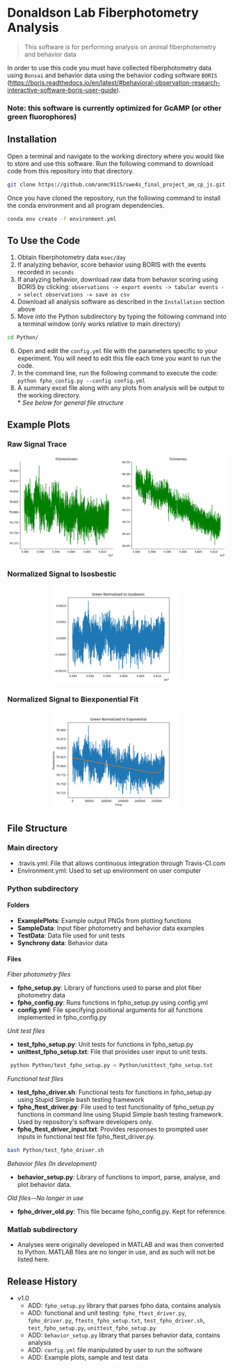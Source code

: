 # Donaldson Lab Fiberphotometry Analysis
> This software is for performing analysis on animal fiberphotemetry and behavior data 

In order to use this code you must have collected fiberphotometry data using `Bonsai` and behavior data using the behavior coding software `BORIS` (https://boris.readthedocs.io/en/latest/#behavioral-observation-research-interactive-software-boris-user-guide). 

### Note: this software is currently optimized for GcAMP (or other green fluorophores)


## Installation

Open a terminal and navigate to the working directory where you would like to store and use this software. Run the following command to download code from this repository into that directory. 

```sh
git clone https://github.com/anmc9115/swe4s_final_project_am_cp_js.git
```
Once you have cloned the repository, run the following command to install the conda environment and all program dependencies.
```sh
conda env create -f environment.yml
```

## To Use the Code
1. Obtain fiberphotometry data `msec/day`
2. If analyzing behavior, score behavior using BORIS with the events recorded in `seconds`
3. If analyzing behavior, download raw data from behavior scoring using BORIS by clicking: `observations -> export events -> tabular events -> select observations -> save as csv`
4. Download all analysis software as described in the `Installation` section above
5. Move into the Python subdirectory by typing the following command into a terminal window (only works relative to main directory)
```sh
cd Python/
```
6. Open and edit the `config.yml` file with the parameters specific to your experiment. You will need to edit this file each time you want to run the code.
7. In the command line, run the following command to execute the code:
      `python fpho_config.py --config config.yml`
8. A summary excel file along with any plots from analysis will be output to the working directory.   
\* *See below for general file structure*

## Example Plots
### Raw Signal Trace
<center><img src="Python/ExamplePlots/Ex_RawSig.png" width="600"/></center>

### Normalized Signal to Isosbestic
<center><img src="Python/ExamplePlots/Ex_NormIso.png" width="300"/></center>

### Normalized Signal to Biexponential Fit
<center><img src="Python/ExamplePlots/Ex_NormExp.png" width="300"/></center>

## File Structure

### Main directory
* .travis.yml: File that allows continuous integration through Travis-CI.com   
* Environment.yml: Used to set up environment on user computer  

### Python subdirectory
#### Folders
* **ExamplePlots**: Example output PNGs from plotting functions
* **SampleData**: Input fiber photometry and behavior data examples
* **TestData**: Data file used for unit tests
* **Synchrony data**: Behavior data

#### Files

*Fiber photometry files*
* **fpho_setup.py**: Library of functions used to parse and plot fiber photometry data
* **fpho_config.py**: Runs functions in fpho_setup.py using config.yml
* **config.yml**: File specifying positional arguments for all functions implemented in fpho_config.py

*Unit test files*
* **test_fpho_setup.py**: Unit tests for functions in fpho_setup.py
* **unittest_fpho_setup.txt**: File that provides user input to unit tests. 

```sh
 python Python/test_fpho_setup.py < Python/unittest_fpho_setup.txt
```

*Functional test files*
* **test_fpho_driver.sh**: Functional tests for functions in fpho_setup.py using Stupid Simple bash testing framework
* **fpho_ftest_driver.py**: File used to test functionality of fpho_setup.py functions in command line using Stupid Simple bash testing framework. Used by repository's software developers only.
* **fpho_ftest_driver_input.txt**: Provides responses to prompted user inputs in functional test file fpho_ftest_driver.py.
```sh
bash Python/test_fpho_driver.sh
```

*Behavior files (In development)*
* **behavior_setup.py**: Library of functions to import, parse, analyse, and plot behavior data.

*Old files--No longer in use*
* **fpho_driver_old.py**: This file became fpho_config.py. Kept for reference.

### Matlab subdirectory
* Analyses were originally developed in MATLAB and was then converted to Python. MATLAB files are no longer in use, and as such will not be listed here. 

## Release History

* v1.0
    * ADD: `fpho_setup.py` library that parses fpho data, contains analysis
    * ADD: functional and unit testing: `fpho_ftest_driver.py`, `fpho_driver.py`, `ftests_fpho_setup.txt`, `test_fpho_driver.sh`, `test_fpho_setup.py`, `unittest_fpho_setup.py`
    * ADD: `behavior_setup.py` library that parses behavior data, contains analysis
    * ADD: `config.yml` file manipulated by user to run the software
    * ADD: Example plots, sample and test data
